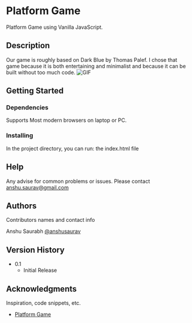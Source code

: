 # Platform Game

Platform Game using Vanilla JavaScript.

## Description

Our game is roughly based on Dark Blue by Thomas Palef. I chose that game because it is both entertaining and minimalist and because it can be built without too much code.
![GIF](https://imgur.com/rZ0Bnfs)

## Getting Started

### Dependencies

Supports Most modern browsers on laptop or PC.

### Installing

In the project directory, you can run:
the index.html file

## Help

Any advise for common problems or issues. Please contact anshu.saurav@gmail.com

## Authors

Contributors names and contact info

Anshu Saurabh [@anshusaurav](https://twitter.com/anshusaurav)

## Version History

- 0.1
  - Initial Release

## Acknowledgments

Inspiration, code snippets, etc.

- [Platform Game](https://eloquentjavascript.net/16_game.html)
